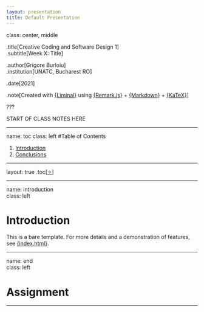```yaml
---
layout: presentation
title: Default Presentation
---
```


class: center, middle



.title[Creative Coding and Software Design 1]     
.subtitle[Week X: Title]


.author[Grigore Burloiu]  
.institution[UNATC, Bucharest RO]      

.date[2021] 



.note[Created with [{Liminal}](https://github.com/jonathanlilly/liminal) using [{Remark.js}](http://remarkjs.com/) + [{Markdown}](https://github.com/adam-p/markdown-here/wiki/Markdown-Cheatsheet) +  [{KaTeX}](https://katex.org)]

???

START OF CLASS NOTES HERE
    
---
name: toc
class: left
#Table of Contents        
      
1. [Introduction](#introduction)
1. [Conclusions](#conclusions)

        
<!-- Comment out the next slide if you don't want the Table of Contents link -->         
---
layout: true  .toc[[&#10023;](#toc)]
        
---
name: introduction  
class: left
#  Introduction

This is a bare template.  For more details and a demonstration of features, see [{index.html}](index.html).        

---

name: end       
class: left
#  Assignment
        
---